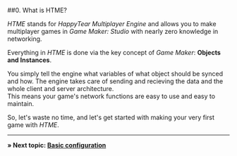 ##0. What is HTME?

*HTME* stands for *HappyTear Multiplayer Engine* and allows you to make multiplayer games in *Game Maker: Studio* with nearly zero knowledge in networking.

Everything in *HTME* is done via the key concept of *Game Maker*: **Objects and Instances**.

You simply tell the engine what variables of what object should be synced and how. The engine takes care of sending and recieving the data and the whole client and server architecture.  
This means your game's network functions are easy to use and easy to maintain.

So, let's waste no time, and let's get started with making your very first game with *HTME*.

---

**» Next topic: [Basic configuration](tutorial/1_config)**